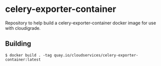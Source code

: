 # celery-exporter-container
Repository to help build a celery-exporter-container docker image for use with cloudigrade.

## Building

```
$ docker build . -tag quay.io/cloudservices/celery-exporter-container:latest
```
